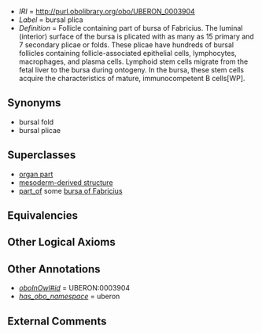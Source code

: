  * *IRI* = http://purl.obolibrary.org/obo/UBERON_0003904
 * *Label* = bursal plica
 * *Definition* = Follicle containing part of bursa of Fabricius. The luminal (interior) surface of the bursa is plicated with as many as 15 primary and 7 secondary plicae or folds. These plicae have hundreds of bursal follicles containing follicle-associated epithelial cells, lymphocytes, macrophages, and plasma cells. Lymphoid stem cells migrate from the fetal liver to the bursa during ontogeny. In the bursa, these stem cells acquire the characteristics of mature, immunocompetent B cells[WP].

## Synonyms

 * bursal fold
 * bursal plicae

## Superclasses

 * [organ part](../../UBERON/64/UBERON_0000064.md)
 * [mesoderm-derived structure](../../UBERON/20/UBERON_0004120.md)
 * [part_of](../../BFO/50/BFO_0000050.md) some [bursa of Fabricius](../../UBERON/03/UBERON_0003903.md)

## Equivalencies


## Other Logical Axioms


## Other Annotations

 * *[oboInOwl#id](../../id/oboInOwl#id.md)* = UBERON:0003904
 * *[has_obo_namespace](../../ce/oboInOwl#hasOBONamespace.md)* = uberon

## External Comments

